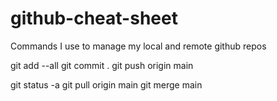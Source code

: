 # github-cheat-sheet
Commands I use to manage my local and remote github repos



git add --all
git commit .
git push origin main

git status -a
git pull origin main
git merge main




